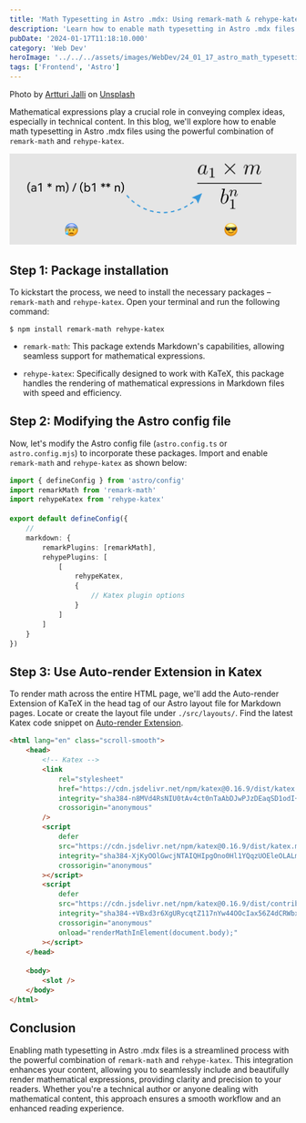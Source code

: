 ```yaml
---
title: 'Math Typesetting in Astro .mdx: Using remark-math & rehype-katex'
description: 'Learn how to enable math typesetting in Astro .mdx files using remark-math and rehype-katex. Enhance technical content with beautiful mathematical expressions.'
pubDate: '2024-01-17T11:18:10.000'
category: 'Web Dev'
heroImage: '../../../assets/images/WebDev/24_01_17_astro_math_typesetting/cover.jpg'
tags: ['Frontend', 'Astro']
---
```



Photo by <a href="https://unsplash.com/@artturijalli?utm_content=creditCopyText&utm_medium=referral&utm_source=unsplash">Artturi Jalli</a> on <a href="https://unsplash.com/photos/a-chalkboard-with-some-writing-on-it-gYrYa37fAKI?utm_content=creditCopyText&utm_medium=referral&utm_source=unsplash">Unsplash</a>

Mathematical expressions play a crucial role in conveying complex ideas, especially in technical content. In this blog, we'll explore how to enable math typesetting in Astro .mdx files using the powerful combination of `remark-math` and `rehype-katex`.

![astro_with_math_typesetting](astro_with_math_typesetting.jpg)

## Step 1: Package installation

To kickstart the process, we need to install the necessary packages – `remark-math` and `rehype-katex`. Open your terminal and run the following command:

```shell
$ npm install remark-math rehype-katex
```

- `remark-math`: This package extends Markdown's capabilities, allowing seamless support for mathematical expressions.

- `rehype-katex`: Specifically designed to work with KaTeX, this package handles the rendering of mathematical expressions in Markdown files with speed and efficiency.

## Step 2: Modifying the Astro config file

Now, let's modify the Astro config file (`astro.config.ts` or `astro.config.mjs`) to incorporate these packages. Import and enable `remark-math` and `rehype-katex` as shown below:

```ts
import { defineConfig } from 'astro/config'
import remarkMath from 'remark-math'
import rehypeKatex from 'rehype-katex'

export default defineConfig({
	//
	markdown: {
		remarkPlugins: [remarkMath],
		rehypePlugins: [
			[
				rehypeKatex,
				{
					// Katex plugin options
				}
			]
		]
	}
})
```

## Step 3: Use Auto-render Extension in Katex

To render math across the entire HTML page, we'll add the Auto-render Extension of KaTeX in the head tag of our Astro layout file for Markdown pages. Locate or create the layout file under `./src/layouts/`. Find the latest Katex code snippet on [Auto-render Extension](https://katex.org/docs/autorender).

```html
<html lang="en" class="scroll-smooth">
	<head>
		<!-- Katex -->
		<link
			rel="stylesheet"
			href="https://cdn.jsdelivr.net/npm/katex@0.16.9/dist/katex.min.css"
			integrity="sha384-n8MVd4RsNIU0tAv4ct0nTaAbDJwPJzDEaqSD1odI+WdtXRGWt2kTvGFasHpSy3SV"
			crossorigin="anonymous"
		/>
		<script
			defer
			src="https://cdn.jsdelivr.net/npm/katex@0.16.9/dist/katex.min.js"
			integrity="sha384-XjKyOOlGwcjNTAIQHIpgOno0Hl1YQqzUOEleOLALmuqehneUG+vnGctmUb0ZY0l8"
			crossorigin="anonymous"
		></script>
		<script
			defer
			src="https://cdn.jsdelivr.net/npm/katex@0.16.9/dist/contrib/auto-render.min.js"
			integrity="sha384-+VBxd3r6XgURycqtZ117nYw44OOcIax56Z4dCRWbxyPt0Koah1uHoK0o4+/RRE05"
			crossorigin="anonymous"
			onload="renderMathInElement(document.body);"
		></script>
	</head>

	<body>
		<slot />
	</body>
</html>
```

## Conclusion

Enabling math typesetting in Astro .mdx files is a streamlined process with the powerful combination of `remark-math` and `rehype-katex`. This integration enhances your content, allowing you to seamlessly include and beautifully render mathematical expressions, providing clarity and precision to your readers. Whether you're a technical author or anyone dealing with mathematical content, this approach ensures a smooth workflow and an enhanced reading experience.
